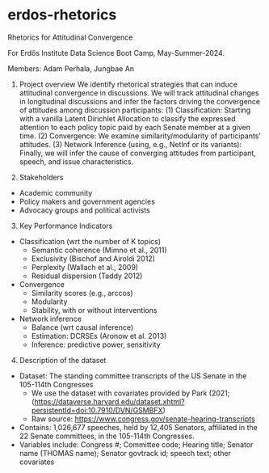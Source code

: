 # erdos-rhetorics

Rhetorics for Attitudinal Convergence

For Erdős Institute Data Science Boot Camp, May-Summer-2024.

Members: Adam Perhala, Jungbae An


1. Project overview
We identify rhetorical strategies that can induce attitudinal convergence in discussions. We will track attitudinal changes in longitudinal discussions and infer the factors driving the convergence of attitudes among discussion participants:
(1) Classification: Starting with a vanilla Latent Dirichlet Allocation to classify the expressed attention to each policy topic paid by each Senate member at a given time.
(2) Convergence: We examine similarity/modularity of participants' attitudes.
(3) Network Inference (using, e.g., NetInf or its variants): Finally, we will infer the cause of converging attitudes from participant, speech, and issue characteristics.

2. Stakeholders
  - Academic community
  - Policy makers and government agencies
  - Advocacy groups and political activists

3. Key Performance Indicators
  - Classification (wrt the number of K topics)
    - Semantic coherence (Mimno et al., 2011)
    - Exclusivity (Bischof and Airoldi 2012)
    - Perplexity (Wallach et al., 2009)
    - Residual dispersion (Taddy 2012)
  - Convergence
    - Similarity scores (e.g., arccos)
    - Modularity
    - Stability, with or without interventions
  - Network inference
    - Balance (wrt causal inference)
    - Estimation: DCRSEs (Aronow et al. 2013)
    - Inference: predictive power, sensitivity

4. Description of the dataset
  - Dataset: The standing committee transcripts of the US Senate in the 105-114th Congresses 
    - We use the dataset with covariates provided by Park (2021; (https://dataverse.harvard.edu/dataset.xhtml?persistentId=doi:10.7910/DVN/GSMBFX)
    - Raw source: https://www.congress.gov/senate-hearing-transcripts
  - Contains: 1,026,677 speeches, held by 12,405 Senators, affiliated in the 22 Senate committees, in the 105-114th Congresses.
  - Variables include: Congress #; Committee code; Hearing title; Senator name (THOMAS name); Senator govtrack id; speech text; other covariates
